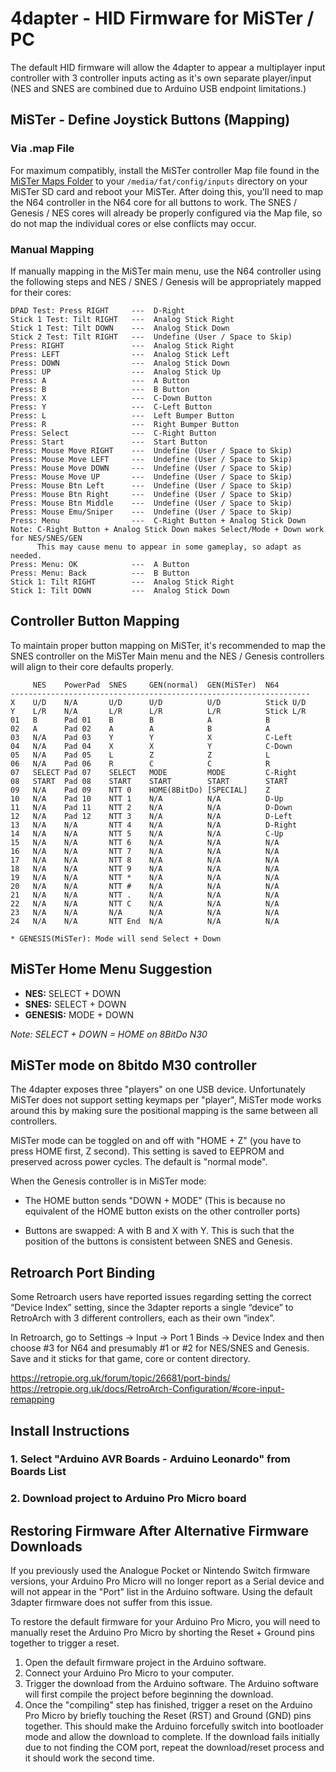 # 4dapter - HID Firmware for MiSTer / PC

The default HID firmware will allow the 4dapter to appear a multiplayer input controller with 3 controller inputs acting as it's own separate player/input (NES and SNES are combined due to Arduino USB endpoint limitations.)

## MiSTer - Define Joystick Buttons (Mapping)

### Via .map File
For maximum compatibly, install the MiSTer controller Map file found in the [MiSTer Maps Folder](https://github.com/timville85/4dapter/tree/main/MiSTer%20Maps) to your `/media/fat/config/inputs` directory on your MiSTer SD card and reboot your MiSTer. After doing this, you'll need to map the N64 controller in the N64 core for all buttons to work. The SNES / Genesis / NES cores will already be properly configured via the Map file, so do not map the individual cores or else conflicts may occur.

### Manual Mapping 
If manually mapping in the MiSTer main menu, use the N64 controller using the following steps and NES / SNES / Genesis will be appropriately mapped for their cores:
```
DPAD Test: Press RIGHT     ---  D-Right
Stick 1 Test: Tilt RIGHT   ---  Analog Stick Right
Stick 1 Test: Tilt DOWN    ---  Analog Stick Down
Stick 2 Test: Tilt RIGHT   ---  Undefine (User / Space to Skip)
Press: RIGHT               ---  Analog Stick Right
Press: LEFT                ---  Analog Stick Left
Press: DOWN                ---  Analog Stick Down
Press: UP                  ---  Analog Stick Up
Press: A                   ---  A Button
Press: B                   ---  B Button
Press: X                   ---  C-Down Button
Press: Y                   ---  C-Left Button
Press: L                   ---  Left Bumper Button
Press: R                   ---  Right Bumper Button
Press: Select              ---  C-Right Button
Press: Start               ---  Start Button
Press: Mouse Move RIGHT    ---  Undefine (User / Space to Skip)
Press: Mouse Move LEFT     ---  Undefine (User / Space to Skip)
Press: Mouse Move DOWN     ---  Undefine (User / Space to Skip)
Press: Mouse Move UP       ---  Undefine (User / Space to Skip)
Press: Mouse Btn Left      ---  Undefine (User / Space to Skip)
Press: Mouse Btn Right     ---  Undefine (User / Space to Skip)
Press: Mouse Btn Middle    ---  Undefine (User / Space to Skip)
Press: Mouse Emu/Sniper    ---  Undefine (User / Space to Skip)
Press: Menu                ---  C-Right Button + Analog Stick Down
Note: C-Right Button + Analog Stick Down makes Select/Mode + Down work for NES/SNES/GEN
      This may cause menu to appear in some gameplay, so adapt as needed.
Press: Menu: OK            ---  A Button
Press: Menu: Back          ---  B Button
Stick 1: Tilt RIGHT        ---  Analog Stick Right
Stick 1: Tilt DOWN         ---  Analog Stick Down
```


## Controller Button Mapping

To maintain proper button mapping on MiSTer, it's recommended to map the SNES controller on the MiSTer Main menu and the NES / Genesis controllers will align to their core defaults properly.

```
     NES    PowerPad  SNES     GEN(normal)  GEN(MiSTer)  N64
-------------------------------------------------------------------
X    U/D    N/A       U/D      U/D          U/D          Stick U/D
Y    L/R    N/A       L/R      L/R          L/R          Stick L/R
01   B      Pad 01    B        B            A            B
02   A      Pad 02    A        A            B            A
03   N/A    Pad 03    Y        Y            X            C-Left
04   N/A    Pad 04    X        X            Y            C-Down
05   N/A    Pad 05    L        Z            Z            L
06   N/A    Pad 06    R        C            C            R
07   SELECT Pad 07    SELECT   MODE         MODE         C-Right
08   START  Pad 08    START    START        START        START
09   N/A    Pad 09    NTT 0    HOME(8BitDo) [SPECIAL]    Z
10   N/A    Pad 10    NTT 1    N/A          N/A          D-Up
11   N/A    Pad 11    NTT 2    N/A          N/A          D-Down
12   N/A    Pad 12    NTT 3    N/A          N/A          D-Left
13   N/A    N/A       NTT 4    N/A          N/A          D-Right
14   N/A    N/A       NTT 5    N/A          N/A          C-Up
15   N/A    N/A       NTT 6    N/A          N/A          N/A
16   N/A    N/A       NTT 7    N/A          N/A          N/A
17   N/A    N/A       NTT 8    N/A          N/A          N/A
18   N/A    N/A       NTT 9    N/A          N/A          N/A
19   N/A    N/A       NTT *    N/A          N/A          N/A
20   N/A    N/A       NTT #    N/A          N/A          N/A
21   N/A    N/A       NTT .    N/A          N/A          N/A
22   N/A    N/A       NTT C    N/A          N/A          N/A
23   N/A    N/A       N/A      N/A          N/A          N/A
24   N/A    N/A       NTT End  N/A          N/A          N/A

* GENESIS(MiSTer): Mode will send Select + Down
```

## MiSTer Home Menu Suggestion
* **NES:** SELECT + DOWN
* **SNES:** SELECT + DOWN
* **GENESIS:** MODE + DOWN

*Note: SELECT + DOWN = HOME on 8BitDo N30*

## MiSTer mode on 8bitdo M30 controller

The 4dapter exposes three "players" on one USB device.  Unfortunately MiSTer does not support setting keymaps per "player", MiSTer mode works around this by making sure the positional mapping is the same between all controllers.

MiSTer mode can be toggled on and off with "HOME + Z" (you have to press HOME first, Z second). This setting is saved to EEPROM and preserved across power cycles. The default is "normal mode".

When the Genesis controller is in MiSTer mode:

- The HOME button sends "DOWN + MODE" (This is because no equivalent of the HOME button exists on the other controller ports)

- Buttons are swapped: A with B and X with Y. This is such that the position of the buttons is consistent between SNES and Genesis.

## Retroarch Port Binding

Some Retroarch users have reported issues regarding setting the correct “Device Index” setting, since the 3dapter reports a single “device” to RetroArch with 3 different controllers, each as their own “index”.

In Retroarch, go to Settings → Input → Port 1 Binds → Device Index and then choose #3 for N64 and presumably #1 or #2 for NES/SNES and Genesis. Save and it sticks for that game, core or content directory.

https://retropie.org.uk/forum/topic/26681/port-binds/
https://retropie.org.uk/docs/RetroArch-Configuration/#core-input-remapping

## Install Instructions

### 1. Select "Arduino AVR Boards - Arduino Leonardo" from Boards List

### 2. Download project to Arduino Pro Micro board

## Restoring Firmware After Alternative Firmware Downloads

If you previously used the Analogue Pocket or Nintendo Switch firmware versions, your Arduino Pro Micro will no longer report as a Serial device and will not appear in the "Port" list in the Arduino software. Using the default 3dapter firmware does not suffer from this issue.

To restore the default firmware for your Arduino Pro Micro, you will need to manually reset the Arduino Pro Micro by shorting the Reset + Ground pins together to trigger a reset. 

1. Open the default firmware project in the Arduino software.
2. Connect your Arduino Pro Micro to your computer.
3. Trigger the download from the Arduino software. The Arduino software will first compile the project before beginning the download.
4. Once the "compiling" step has finished, trigger a reset on the Arduino Pro Micro by briefly touching the Reset (RST) and Ground (GND) pins together. This should make the Arduino forcefully switch into bootloader mode and allow the download to complete. If the download fails initially due to not finding the COM port, repeat the download/reset process and it should work the second time.
